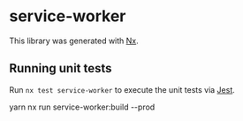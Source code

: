 # service-worker

This library was generated with [Nx](https://nx.dev).

## Running unit tests

Run `nx test service-worker` to execute the unit tests via [Jest](https://jestjs.io).

yarn nx run service-worker:build --prod